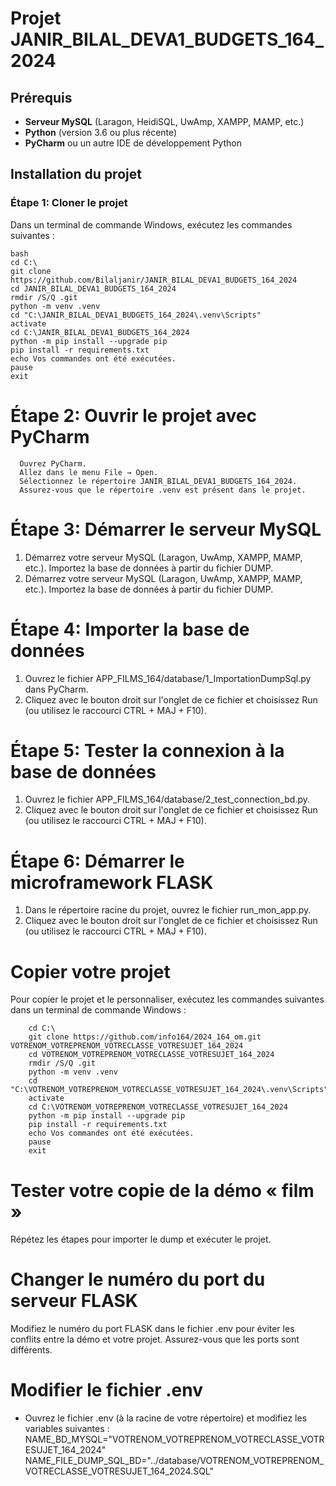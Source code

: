 # Projet JANIR_BILAL_DEVA1_BUDGETS_164_2024

## Prérequis

- **Serveur MySQL** (Laragon, HeidiSQL, UwAmp, XAMPP, MAMP, etc.)
- **Python** (version 3.6 ou plus récente)
- **PyCharm** ou un autre IDE de développement Python

## Installation du projet

### Étape 1: Cloner le projet

Dans un terminal de commande Windows, exécutez les commandes suivantes :

    bash
    cd C:\
    git clone https://github.com/Bilaljanir/JANIR_BILAL_DEVA1_BUDGETS_164_2024
    cd JANIR_BILAL_DEVA1_BUDGETS_164_2024
    rmdir /S/Q .git
    python -m venv .venv
    cd "C:\JANIR_BILAL_DEVA1_BUDGETS_164_2024\.venv\Scripts"
    activate
    cd C:\JANIR_BILAL_DEVA1_BUDGETS_164_2024
    python -m pip install --upgrade pip
    pip install -r requirements.txt
    echo Vos commandes ont été exécutées.
    pause
    exit

# Étape 2: Ouvrir le projet avec PyCharm

      Ouvrez PyCharm.
      Allez dans le menu File → Open.
      Sélectionnez le répertoire JANIR_BILAL_DEVA1_BUDGETS_164_2024.
      Assurez-vous que le répertoire .venv est présent dans le projet.

# Étape 3: Démarrer le serveur MySQL
 1. Démarrez votre serveur MySQL (Laragon, UwAmp, XAMPP, MAMP, etc.).
Importez la base de données à partir du fichier DUMP.
2. Démarrez votre serveur MySQL (Laragon, UwAmp, XAMPP, MAMP, etc.).
Importez la base de données à partir du fichier DUMP.


# Étape 4: Importer la base de données

1. Ouvrez le fichier APP_FILMS_164/database/1_ImportationDumpSql.py dans PyCharm.
2. Cliquez avec le bouton droit sur l'onglet de ce fichier et choisissez Run (ou utilisez le raccourci CTRL + MAJ + F10).

# Étape 5: Tester la connexion à la base de données
 
1.  Ouvrez le fichier APP_FILMS_164/database/2_test_connection_bd.py.
2. Cliquez avec le bouton droit sur l'onglet de ce fichier et choisissez Run (ou utilisez le raccourci CTRL + MAJ + F10).

# Étape 6: Démarrer le microframework FLASK

1. Dans le répertoire racine du projet, ouvrez le fichier run_mon_app.py.
2. Cliquez avec le bouton droit sur l'onglet de ce fichier et choisissez Run (ou utilisez le raccourci CTRL + MAJ + F10).


# Copier votre projet
Pour copier le projet et le personnaliser, exécutez les commandes suivantes dans un terminal de commande Windows :

        cd C:\
        git clone https://github.com/info164/2024_164_om.git VOTRENOM_VOTREPRENOM_VOTRECLASSE_VOTRESUJET_164_2024
        cd VOTRENOM_VOTREPRENOM_VOTRECLASSE_VOTRESUJET_164_2024
        rmdir /S/Q .git
        python -m venv .venv
        cd "C:\VOTRENOM_VOTREPRENOM_VOTRECLASSE_VOTRESUJET_164_2024\.venv\Scripts"
        activate
        cd C:\VOTRENOM_VOTREPRENOM_VOTRECLASSE_VOTRESUJET_164_2024
        python -m pip install --upgrade pip
        pip install -r requirements.txt
        echo Vos commandes ont été exécutées.
        pause
        exit
# Tester votre copie de la démo « film »

Répétez les étapes pour importer le dump et exécuter le projet.

# Changer le numéro du port du serveur FLASK

Modifiez le numéro du port FLASK dans le fichier .env pour éviter les conflits entre la démo et votre projet. Assurez-vous que les ports sont différents.

# Modifier le fichier .env

 * Ouvrez le fichier .env (à la racine de votre répertoire) et modifiez les variables suivantes :
        NAME_BD_MYSQL="VOTRENOM_VOTREPRENOM_VOTRECLASSE_VOTRESUJET_164_2024"
        NAME_FILE_DUMP_SQL_BD="../database/VOTRENOM_VOTREPRENOM_VOTRECLASSE_VOTRESUJET_164_2024.SQL"






